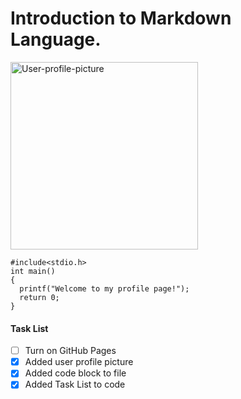# Introduction to Markdown Language.
<img alt = "User-profile-picture" src = "https://user-images.githubusercontent.com/105723677/200143368-d770ae9d-14c5-478d-9bad-9d7cc112f47b.jpeg" width = 300/>

```
#include<stdio.h>
int main()
{
  printf("Welcome to my profile page!");
  return 0;
}
```

#### Task List
- [ ] Turn on GitHub Pages
- [x] Added user profile picture
- [x] Added code block to file
- [x] Added Task List to code
